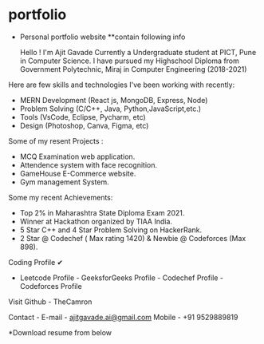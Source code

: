 # portfolio
- Personal portfolio website
  **contain following info


  Hello !
I'm Ajit Gavade
Currently a Undergraduate student at PICT, Pune in Computer Science.
I have pursued my Highschool Diploma from Government Polytechnic, Miraj in
Computer Engineering (2018-2021)

Here are few skills and technologies I've been working with recently:
- MERN Development (React js, MongoDB, Express, Node)
- Problem Solving (C/C++, Java, Python,JavaScript,etc.)
- Tools (VsCode, Eclipse, Pycharm, etc)
- Design (Photoshop, Canva, Figma, etc)

Some of my resent Projects :
- MCQ Examination web application.
- Attendence system with face recognition.
- GameHouse E-Commerce website.
- Gym management System.

Some my recent Achievements:
- Top 2% in Maharashtra State Diploma Exam 2021.
- Winner at Hackathon organized by TIAA India.
- 5 Star C++ and 4 Star Problem Solving on HackerRank.
- 2 Star @ Codechef ( Max rating 1420) & Newbie @ Codeforces (Max 898).

Coding Profile ✔
- Leetcode Profile - GeeksforGeeks Profile - Codechef Profile - Codeforces Profile

Visit Github - TheCamron

Contact - E-mail - ajitgavade.ai@gmail.com
Mobile - +91 9529889819

*Download resume from below
